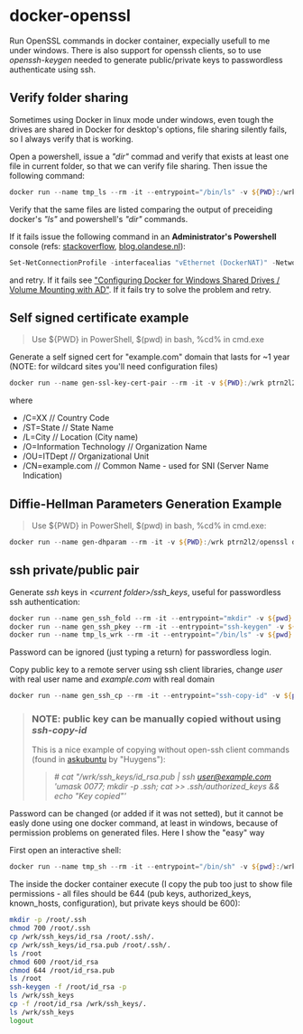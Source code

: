 # docker-openssl

Run OpenSSL commands in docker container, expecially usefull to me under windows.
There is also support for openssh clients, so to use *openssh-keygen* needed to generate public/private keys to passwordless authenticate using ssh.

## Verify folder sharing

Sometimes using Docker in linux mode under windows, even tough the drives are shared in Docker for desktop's options, file sharing silently fails, so I always verify that is working.

Open a powershell, issue a *"dir"* commad and verify that exists at least one file in current folder, so that we can verify file sharing.
Then issue the following command:

~~~~powershell
docker run --name tmp_ls --rm -it --entrypoint="/bin/ls" -v ${PWD}:/wrk ptrn2l2/openssl /wrk
~~~~

Verify that the same files are listed comparing the output of preceiding docker's *"ls"* and powershell's *"dir"* commands.

If it fails issue the following command in an **Administrator's Powershell** console (refs: [stackoverflow](<https://stackoverflow.com/a/43904051>), [blog.olandese.nl](<https://blog.olandese.nl/2017/05/03/solve-docker-for-windows-error-a-firewall-is-blocking-file-sharing-between-windows-and-the-containers/>)):

~~~~powershell
Set-NetConnectionProfile -interfacealias "vEthernet (DockerNAT)" -NetworkCategory Private
~~~~

and retry. If it fails see ["Configuring Docker for Windows Shared Drives / Volume Mounting with AD"](https://docs.microsoft.com/it-it/archive/blogs/stevelasker/configuring-docker-for-windows-volumes). If it fails try to solve the problem and retry.

## Self signed certificate example

> Use ${PWD} in PowerShell, $(pwd) in bash, %cd% in cmd.exe

Generate a self signed cert for "example.com" domain that lasts for ~1 year (NOTE: for wildcard sites you'll need configuration files)

~~~~powershell
docker run --name gen-ssl-key-cert-pair --rm -it -v ${PWD}:/wrk ptrn2l2/openssl req -new -x509 -days 365 -newkey rsa:4096 -subj "/C=IT/ST=IT/L=CE/O=IT/OU=ITDept/CN=example.com" -nodes -keyout /wrk/selfsigned.key -out /wrk/selfsigned.crt
~~~~

where

* /C=XX // Country Code
* /ST=State // State Name
* /L=City // Location (City name)
* /O=Information Technology // Organization Name
* /OU=ITDept // Organizational Unit
* /CN=example.com // Common Name - used for SNI (Server Name Indication)

## Diffie-Hellman Parameters Generation Example

> Use ${PWD} in PowerShell, $(pwd) in bash, %cd% in cmd.exe:

~~~~powershell
docker run --name gen-dhparam --rm -it -v ${PWD}:/wrk ptrn2l2/openssl dhparam -out /wrk/dhparam.pem 2048
~~~~

## ssh private/public pair

Generate *ssh* keys in *&lt;current folder&gt;/ssh_keys*,  useful for passwordless ssh authentication:

~~~~powershell
docker run --name gen_ssh_fold --rm -it --entrypoint="mkdir" -v ${pwd}:/wrk ptrn2l2/openssl -p /wrk/ssh_keys
docker run --name gen_ssh_pkey --rm -it --entrypoint="ssh-keygen" -v ${pwd}:/wrk ptrn2l2/openssl -t rsa -b 4096 -f /wrk/ssh_keys/id_rsa
docker run --name tmp_ls_wrk --rm -it --entrypoint="/bin/ls" -v ${pwd}:/wrk ptrn2l2/openssl /wrk/ssh_keys
~~~~

Password can be ignored (just typing a return) for passwordless login.

Copy public key to a remote server using ssh client libraries, change *user* with real user name and *example&#46;com* with real domain

~~~~powershell
docker run --name gen_ssh_cp --rm -it --entrypoint="ssh-copy-id" -v ${pwd}:/wrk ptrn2l2/openssl "-p 22 -f -i /wrk/ssh_keys/id_rsa.pub user@example.com"
~~~~

> ### NOTE: public key can be manually copied without using *ssh-copy-id*
> This is a nice example of copying without open-ssh client commands (found in [askubuntu](<https://askubuntu.com/a/6186>) by "Huygens"):
>
>> *# cat "/wrk/ssh_keys/id_rsa.pub | ssh user@example.com 'umask 0077; mkdir -p .ssh; cat >> .ssh/authorized_keys && echo "Key copied"'*

Password can be changed (or added if it was not setted), but it cannot be easly done using one docker command, at least in windows, because of permission problems on generated files.
Here I show the "easy" way

First open an interactive shell:

~~~~powershell
docker run --name tmp_sh --rm -it --entrypoint="/bin/sh" -v ${pwd}:/wrk ptrn2l2/openssl
~~~~

The inside the docker container execute (I copy the pub too just to show file permissions - all files should be 644 (pub keys, authorized_keys, known_hosts, configuration), but private keys should be 600):

~~~~sh
mkdir -p /root/.ssh
chmod 700 /root/.ssh
cp /wrk/ssh_keys/id_rsa /root/.ssh/.
cp /wrk/ssh_keys/id_rsa.pub /root/.ssh/.
ls /root
chmod 600 /root/id_rsa
chmod 644 /root/id_rsa.pub
ls /root
ssh-keygen -f /root/id_rsa -p
ls /wrk/ssh_keys
cp -f /root/id_rsa /wrk/ssh_keys/.
ls /wrk/ssh_keys
logout
~~~~
